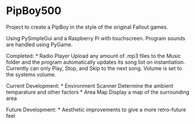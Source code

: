 # PipBoy500

Project to create a PipBoy in the style of the original Fallout games.

Using PySimpleGui and a Raspberry Pi with touchscreen.
Program sounds are handled using PyGame.

Completed:
	* Radio Player
		Upload any amount of .mp3 files to the Music folder and the program automatically updates its song list on instantiation. Currently can only Play, Stop, and Skip to the next song. Volume is set to the systems volume.

Current Development:
	* Environment Scanner
		Determine the ambient temparature and other factors
	* Area Map
		Display a map of the surrounding area

Future Development:
	* Aesthetic improvements to give a more retro-future feel
